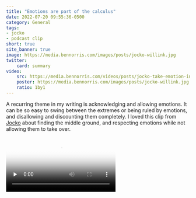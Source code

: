 ```yaml
---
title: "Emotions are part of the calculus"
date: 2022-07-20 09:55:36-0500
category: General
tags:
- jocko
- podcast clip
short: true
site_banner: true
image: https://media.bennorris.com/images/posts/jocko-willink.jpg
twitter:
    card: summary
video:
    src: https://media.bennorris.com/videos/posts/jocko-take-emotion-into-the-calculus.mov
    poster: https://media.bennorris.com/images/posts/jocko-willink.jpg
    ratio: 1by1
---
```


A recurring theme in my writing is acknowledging and allowing emotions. It can be so easy to swing between the extremes or being ruled by emotions, and disallowing and discounting them completely. I loved this clip from [Jocko](/tags/jocko/) about finding the middle ground, and respecting emotions while not allowing them to take over.

<div class="embed-responsive embed-responsive-1by1">
    <video class="embed-responsive-item" controls="controls" playsinline="playsinline" src="https://media.bennorris.com/videos/posts/jocko-take-emotion-into-the-calculus.mov" poster="https://media.bennorris.com/images/posts/jocko-willink.jpg" preload="none"></video>
</div>
